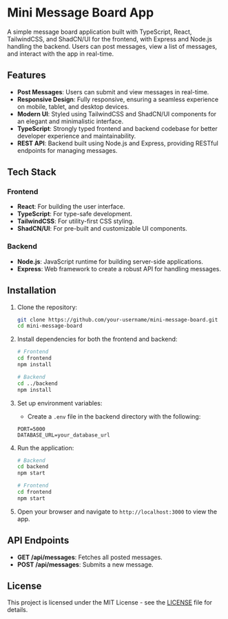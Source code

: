 # Mini Message Board App

A simple message board application built with TypeScript, React, TailwindCSS, and ShadCN/UI for the frontend, with Express and Node.js handling the backend. Users can post messages, view a list of messages, and interact with the app in real-time.

## Features

- **Post Messages**: Users can submit and view messages in real-time.
- **Responsive Design**: Fully responsive, ensuring a seamless experience on mobile, tablet, and desktop devices.
- **Modern UI**: Styled using TailwindCSS and ShadCN/UI components for an elegant and minimalistic interface.
- **TypeScript**: Strongly typed frontend and backend codebase for better developer experience and maintainability.
- **REST API**: Backend built using Node.js and Express, providing RESTful endpoints for managing messages.

## Tech Stack

### Frontend

- **React**: For building the user interface.
- **TypeScript**: For type-safe development.
- **TailwindCSS**: For utility-first CSS styling.
- **ShadCN/UI**: For pre-built and customizable UI components.

### Backend

- **Node.js**: JavaScript runtime for building server-side applications.
- **Express**: Web framework to create a robust API for handling messages.
  
## Installation

1. Clone the repository:

    ```bash
    git clone https://github.com/your-username/mini-message-board.git
    cd mini-message-board
    ```

2. Install dependencies for both the frontend and backend:

    ```bash
    # Frontend
    cd frontend
    npm install

    # Backend
    cd ../backend
    npm install
    ```

3. Set up environment variables:

    - Create a `.env` file in the backend directory with the following:

    ```env
    PORT=5000
    DATABASE_URL=your_database_url
    ```

4. Run the application:

    ```bash
    # Backend
    cd backend
    npm start

    # Frontend
    cd frontend
    npm start
    ```

5. Open your browser and navigate to `http://localhost:3000` to view the app.

## API Endpoints

- **GET /api/messages**: Fetches all posted messages.
- **POST /api/messages**: Submits a new message.

## License

This project is licensed under the MIT License - see the [LICENSE](LICENSE) file for details.
